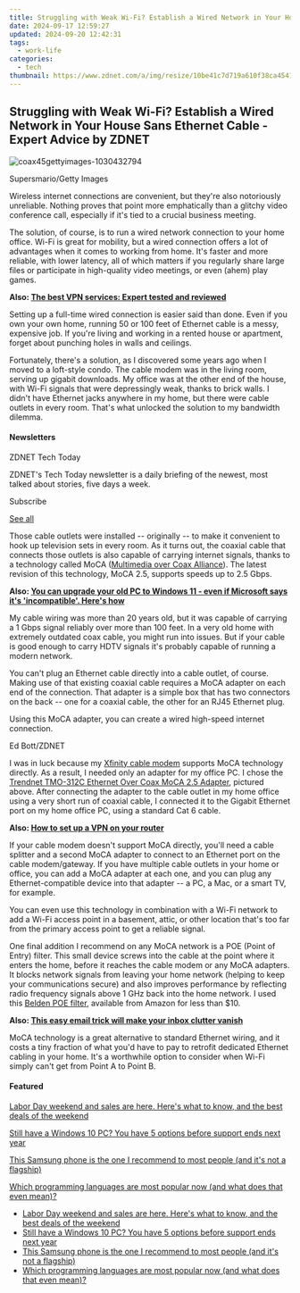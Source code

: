 ```yaml
---
title: Struggling with Weak Wi-Fi? Establish a Wired Network in Your House Sans Ethernet Cable - Expert Advice by ZDNET
date: 2024-09-17 12:59:27
updated: 2024-09-20 12:42:31
tags:
  - work-life
categories:
  - tech
thumbnail: https://www.zdnet.com/a/img/resize/10be41c7d719a610f38ca45417d35c69d7cb48c7/2024/08/14/e9778325-8482-4638-aee7-04a5da86a526/coax45gettyimages-1030432794.jpg?width=278&height=156&fit=crop&auto=webp
---
```


## Struggling with Weak Wi-Fi? Establish a Wired Network in Your House Sans Ethernet Cable - Expert Advice by ZDNET

![coax45gettyimages-1030432794](https://www.zdnet.com/a/img/resize/4ceb9304488e461a8cbcbce64c39e50c3ee233cd/2024/08/14/e9778325-8482-4638-aee7-04a5da86a526/coax45gettyimages-1030432794.jpg?auto=webp&width=1280)

Supersmario/Getty Images

Wireless internet connections are convenient, but they're also notoriously unreliable. Nothing proves that point more emphatically than a glitchy video conference call, especially if it's tied to a crucial business meeting.

The solution, of course, is to run a wired network connection to your home office. Wi-Fi is great for mobility, but a wired connection offers a lot of advantages when it comes to working from home. It's faster and more reliable, with lower latency, all of which matters if you regularly share large files or participate in high-quality video meetings, or even (ahem) play games. 

**Also: [The best VPN services: Expert tested and reviewed](https://www.zdnet.com/article/best-vpn/)**

Setting up a full-time wired connection is easier said than done. Even if you own your own home, running 50 or 100 feet of Ethernet cable is a messy, expensive job. If you're living and working in a rented house or apartment, forget about punching holes in walls and ceilings.

Fortunately, there's a solution, as I discovered some years ago when I moved to a loft-style condo. The cable modem was in the living room, serving up gigabit downloads. My office was at the other end of the house, with Wi-Fi signals that were depressingly weak, thanks to brick walls. I didn't have Ethernet jacks anywhere in my home, but there were cable outlets in every room. That's what unlocked the solution to my bandwidth dilemma.

#### Newsletters

ZDNET Tech Today

ZDNET's Tech Today newsletter is a daily briefing of the newest, most talked about stories, five days a week.

 Subscribe

[See all](https://www.zdnet.com/newsletters/)

Those cable outlets were installed -- originally -- to make it convenient to hook up television sets in every room. As it turns out, the coaxial cable that connects those outlets is also capable of carrying internet signals, thanks to a technology called MoCA ([Multimedia over Coax Alliance](https://en.wikipedia.org/wiki/Multimedia%5Fover%5FCoax%5FAlliance)). The latest revision of this technology, MoCA 2.5, supports speeds up to 2.5 Gbps.

**Also: [You can upgrade your old PC to Windows 11 - even if Microsoft says it's 'incompatible'. Here's how](https://www.zdnet.com/article/yes-you-can-upgrade-your-old-pc-to-windows-11-even-if-microsoft-says-its-incompatible/)**

My cable wiring was more than 20 years old, but it was capable of carrying a 1 Gbps signal reliably over more than 100 feet. In a very old home with extremely outdated coax cable, you might run into issues. But if your cable is good enough to carry HDTV signals it's probably capable of running a modern network.

You can't plug an Ethernet cable directly into a cable outlet, of course. Making use of that existing coaxial cable requires a MoCA adapter on each end of the connection. That adapter is a simple box that has two connectors on the back -- one for a coaxial cable, the other for an RJ45 Ethernet plug.

Using this MoCA adapter, you can create a wired high-speed internet connection.

Ed Bott/ZDNET

I was in luck because my [Xfinity cable modem](https://www.anrdoezrs.net/links/9041660/type/dlg/sid/zd-%5F%5FCOM%5FCLICK%5FID%5F%5F-dtp/https://www.xfinity.com/now/internet) supports MoCA technology directly. As a result, I needed only an adapter for my office PC. I chose the [Trendnet TMO-312C Ethernet Over Coax MoCA 2.5 Adapter](https://buy.geni.us/Proxy.ashx?TSID=368250&GR%5FURL=https%3A%2F%2Fwww.amazon.com%2FTRENDnet-Ethernet-TMO-312C-Compatible-Throughput%2Fdp%2FB09K95W6B7%3Fth%3D1%26tag%3Dzd-buy-button-20%26ascsubtag%3D%5F%5FCOM%5FCLICK%5FID%5F%5F%7C78c75a30-5073-4d7e-bbd1-92b56b9f0070%7Cdtp&dtb=1), pictured above. After connecting the adapter to the cable outlet in my home office using a very short run of coaxial cable, I connected it to the Gigabit Ethernet port on my home office PC, using a standard Cat 6 cable.

**Also: [How to set up a VPN on your router](https://www.zdnet.com/article/how-to-set-up-a-vpn-on-your-router/)**

If your cable modem doesn't support MoCA directly, you'll need a cable splitter and a second MoCA adapter to connect to an Ethernet port on the cable modem/gateway. If you have multiple cable outlets in your home or office, you can add a MoCA adapter at each one, and you can plug any Ethernet-compatible device into that adapter -- a PC, a Mac, or a smart TV, for example. 

You can even use this technology in combination with a Wi-Fi network to add a Wi-Fi access point in a basement, attic, or other location that's too far from the primary access point to get a reliable signal.

One final addition I recommend on any MoCA network is a POE (Point of Entry) filter. This small device screws into the cable at the point where it enters the home, before it reaches the cable modem or any MoCA adapters. It blocks network signals from leaving your home network (helping to keep your communications secure) and also improves performance by reflecting radio frequency signals above 1 GHz back into the home network. I used this [Belden POE filter](https://buy.geni.us/Proxy.ashx?TSID=368250&GR%5FURL=https%3A%2F%2Fwww.amazon.com%2Fgp%2Fproduct%2FB00KO5KHSQ%3Ftag%3Dzd-buy-button-20%26ascsubtag%3D%5F%5FCOM%5FCLICK%5FID%5F%5F%7C78c75a30-5073-4d7e-bbd1-92b56b9f0070%7Cdtp&dtb=1), available from Amazon for less than $10\. 

**Also: [This easy email trick will make your inbox clutter vanish](https://www.zdnet.com/home-and-office/work-life/this-easy-email-trick-will-make-your-inbox-clutter-vanish/)**

MoCA technology is a great alternative to standard Ethernet wiring, and it costs a tiny fraction of what you'd have to pay to retrofit dedicated Ethernet cabling in your home. It's a worthwhile option to consider when Wi-Fi simply can't get from Point A to Point B.

#### Featured

[Labor Day weekend and sales are here. Here's what to know, and the best deals of the weekend](https://www.zdnet.com/article/labor-day-deals-everything-to-know-09-02-2024/ "Labor Day weekend and sales are here. Here's what to know, and the best deals of the weekend")

[Still have a Windows 10 PC? You have 5 options before support ends next year](https://www.zdnet.com/article/still-have-a-windows-10-pc-you-have-5-options-before-support-ends-next-year/ "Still have a Windows 10 PC? You have 5 options before support ends next year")

[This Samsung phone is the one I recommend to most people (and it's not a flagship)](https://www.zdnet.com/article/this-samsung-phone-is-the-one-i-recommend-to-most-people-and-its-not-a-flagship/ "This Samsung phone is the one I recommend to most people (and it's not a flagship)")

[Which programming languages are most popular now (and what does that even mean)?](https://www.zdnet.com/article/the-most-popular-programming-languages-in-2024-and-what-that-even-means/ "Which programming languages are most popular now (and what does that even mean)?")

* [Labor Day weekend and sales are here. Here's what to know, and the best deals of the weekend](https://www.zdnet.com/article/labor-day-deals-everything-to-know-09-02-2024/ "Labor Day weekend and sales are here. Here's what to know, and the best deals of the weekend")
* [Still have a Windows 10 PC? You have 5 options before support ends next year](https://www.zdnet.com/article/still-have-a-windows-10-pc-you-have-5-options-before-support-ends-next-year/ "Still have a Windows 10 PC? You have 5 options before support ends next year")
* [This Samsung phone is the one I recommend to most people (and it's not a flagship)](https://www.zdnet.com/article/this-samsung-phone-is-the-one-i-recommend-to-most-people-and-its-not-a-flagship/ "This Samsung phone is the one I recommend to most people (and it's not a flagship)")
* [Which programming languages are most popular now (and what does that even mean)?](https://www.zdnet.com/article/the-most-popular-programming-languages-in-2024-and-what-that-even-means/ "Which programming languages are most popular now (and what does that even mean)?")

<ins class="adsbygoogle"
     style="display:block"
     data-ad-format="autorelaxed"
     data-ad-client="ca-pub-7571918770474297"
     data-ad-slot="1223367746"></ins>



<ins class="adsbygoogle"
     style="display:block"
     data-ad-client="ca-pub-7571918770474297"
     data-ad-slot="8358498916"
     data-ad-format="auto"
     data-full-width-responsive="true"></ins>
